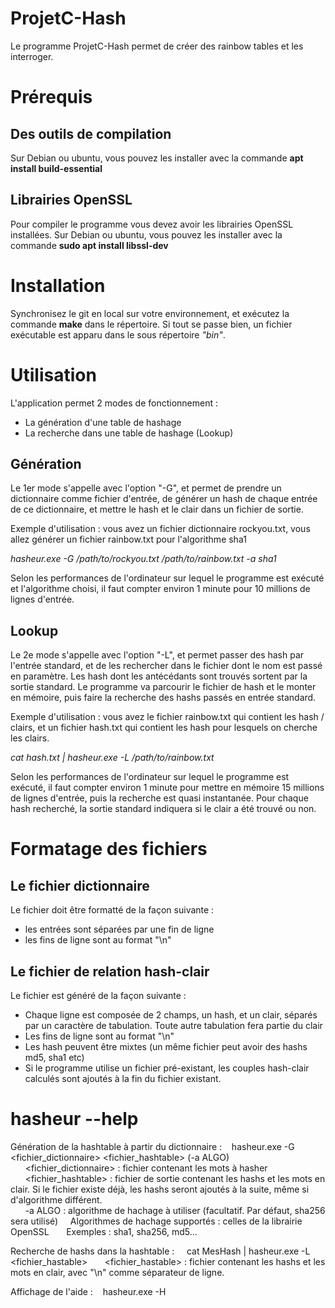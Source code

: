 # ProjetC-Hash

Le programme ProjetC-Hash permet de créer des rainbow tables et les interroger.


# Prérequis

## Des outils de compilation

Sur Debian ou ubuntu, vous pouvez les installer avec la commande **apt install build-essential**

## Librairies OpenSSL

Pour compiler le programme vous devez avoir les librairies OpenSSL installées. Sur Debian ou ubuntu, vous pouvez les installer avec la commande **sudo apt install libssl-dev**


# Installation

Synchronisez le git en local sur votre environnement, et exécutez la commande **make** dans le répertoire. Si tout se passe bien, un fichier exécutable est apparu dans le sous répertoire *"bin"*.


# Utilisation

L'application permet 2 modes de fonctionnement :
 - La génération d'une table de hashage
 - La recherche dans une table de hashage (Lookup)

## Génération
Le 1er mode s'appelle avec l'option "-G", et permet de prendre un dictionnaire comme fichier d'entrée, de générer un hash de chaque entrée de ce dictionnaire, et mettre le hash et le clair dans un fichier de sortie.

Exemple d'utilisation : vous avez un fichier dictionnaire rockyou.txt, vous allez générer un fichier rainbow.txt pour l'algorithme sha1

*hasheur.exe -G /path/to/rockyou.txt /path/to/rainbow.txt -a sha1*

Selon les performances de l'ordinateur sur lequel le programme est exécuté et l'algorithme choisi, il faut compter environ 1 minute pour 10 millions de lignes d'entrée.

## Lookup
Le 2e mode s'appelle avec l'option "-L", et permet passer des hash par l'entrée standard, et de les rechercher dans le fichier dont le nom est passé en paramètre. Les hash dont les antécédants sont trouvés sortent par la sortie standard.
Le programme va parcourir le fichier de hash et le monter en mémoire, puis faire la recherche des hashs passés en entrée standard.

Exemple d'utilisation : vous avez le fichier rainbow.txt qui contient les hash / clairs, et un fichier hash.txt qui contient les hash pour lesquels on cherche les clairs.

*cat hash.txt | hasheur.exe -L /path/to/rainbow.txt*

Selon les performances de l'ordinateur sur lequel le programme est exécuté, il faut compter environ 1 minute pour mettre en mémoire 15 millions de lignes d'entrée, puis la recherche est quasi instantanée.
Pour chaque hash recherché, la sortie standard indiquera si le clair a été trouvé ou non.

# Formatage des fichiers

## Le fichier dictionnaire

Le fichier doit être formatté de la façon suivante : 
  - les entrées sont séparées par une fin de ligne
  - les fins de ligne sont au format "\n"
  
## Le fichier de relation hash-clair

Le fichier est généré de la façon suivante :
  - Chaque ligne est composée de 2 champs, un hash, et un clair, séparés par un caractère de tabulation. Toute autre tabulation fera partie du clair
  - Les fins de ligne sont au format "\n"
  - Les hash peuvent être mixtes (un même fichier peut avoir des hashs md5, sha1 etc)
  - Si le programme utilise un fichier pré-existant, les couples hash-clair calculés sont ajoutés à la fin du fichier existant.


# hasheur --help

Génération de la hashtable à partir du dictionnaire :
&nbsp;&nbsp;&nbsp;hasheur.exe -G <fichier_dictionnaire> <fichier_hashtable> (-a ALGO)        
&nbsp;&nbsp;&nbsp;&nbsp;&nbsp;&nbsp;<fichier_dictionnaire> : fichier contenant les mots à hasher      
&nbsp;&nbsp;&nbsp;&nbsp;&nbsp;&nbsp;<fichier_hashtable> : fichier de sortie contenant les hashs et les mots en clair. Si le fichier existe déjà, les hashs seront ajoutés à la suite, même si d'algorithme différent.         
&nbsp;&nbsp;&nbsp;&nbsp;&nbsp;&nbsp;-a ALGO : algorithme de hachage à utiliser (facultatif. Par défaut, sha256 sera utilisé)
&nbsp;&nbsp;&nbsp;&nbsp;Algorithmes de hachage supportés : celles de la librairie OpenSSL
&nbsp;&nbsp;&nbsp;&nbsp;&nbsp;&nbsp;Exemples : sha1, sha256, md5...

Recherche de hashs dans la hashtable :
&nbsp;&nbsp;&nbsp;&nbsp;cat MesHash | hasheur.exe -L <fichier_hastable>
&nbsp;&nbsp;&nbsp;&nbsp;&nbsp;&nbsp;<fichier_hastable> : fichier contenant les hashs et les mots en clair, avec "\n" comme séparateur de ligne.

Affichage de l'aide :
&nbsp;&nbsp;&nbsp;hasheur.exe -H
